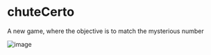 # chuteCerto
 A new game, where the objective is to match the mysterious number

 
![image](https://github.com/macosmont/chuteCerto/assets/98278090/abc1b1fa-755e-40b7-b838-c28a19a6c3c4)
